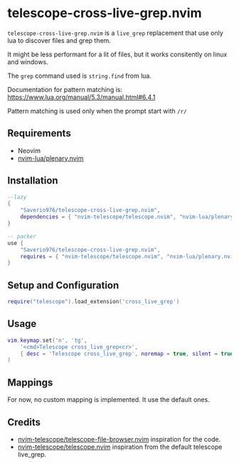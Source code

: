 # telescope-cross-live-grep.nvim

`telescope-cross-live-grep.nvim` is a `live_grep` replacement that use only lua to discover files and grep them.

It might be less performant for a lit of files, but it works consitently on linux and windows.

The `grep` command used is `string.find` from lua.

Documentation for pattern matching is: <https://www.lua.org/manual/5.3/manual.html#6.4.1>

Pattern matching is used only when the prompt start with `/r/`

## Requirements

- Neovim
- [nvim-lua/plenary.nvim](https://github.com/nvim-lua/plenary.nvim)

## Installation

```lua
--lazy
{
    "Saverio976/telescope-cross-live-grep.nvim",
    dependencies = { "nvim-telescope/telescope.nvim", "nvim-lua/plenary.nvim" }
}

-- packer
use {
    "Saverio976/telescope-cross-live-grep.nvim",
    requires = { "nvim-telescope/telescope.nvim", "nvim-lua/plenary.nvim" }
}
```

## Setup and Configuration

```lua
require("telescope").load_extension('cross_live_grep')
```

## Usage

```lua
vim.keymap.set('n', 'tg',
    '<cmd>Telescope cross_live_grep<cr>',
    { desc = 'Telescope cross_live_grep', noremap = true, silent = true }
)
```

## Mappings

For now, no custom mapping is implemented. It use the default ones.

## Credits

- [nvim-telescope/telescope-file-browser.nvim](https://github.com/nvim-telescope/telescope-file-browser.nvim) inspiration for the code.
- [nvim-telescope/telescope.nvim](https://github.com/nvim-telescope/telescope.nvim) inspiration from the default telescope live_grep.
